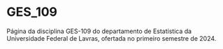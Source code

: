 # GES_109
Página da disciplina GES-109 do departamento de Estatística da Universidade Federal de Lavras, ofertada no primeiro semestre de 2024.
